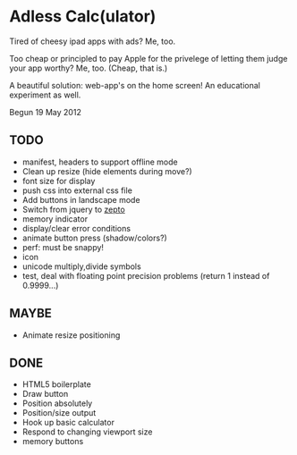 # Adless Calc(ulator)

Tired of cheesy ipad apps with ads? Me, too.

Too cheap or principled to pay Apple for the privelege of letting them judge your app worthy? Me, too. (Cheap, that is.)

A beautiful solution: web-app's on the home screen! An educational experiment as well.

Begun 19 May 2012

## TODO
* manifest, headers to support offline mode
* Clean up resize (hide elements during move?)
* font size for display
* push css into external css file
* Add buttons in landscape mode
* Switch from jquery to [zepto](http://zeptojs.com/)
* memory indicator
* display/clear error conditions
* animate button press (shadow/colors?)
* perf: must be snappy!
* icon
* unicode multiply,divide symbols
* test, deal with floating point precision problems (return 1 instead of 0.9999...)

## MAYBE
* Animate resize positioning

## DONE
* HTML5 boilerplate
* Draw button
* Position absolutely
* Position/size output
* Hook up basic calculator
* Respond to changing viewport size
* memory buttons

